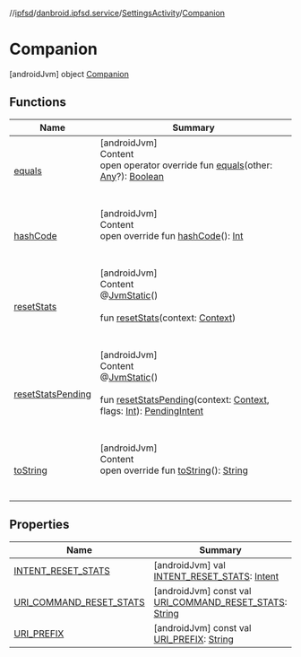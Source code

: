 //[ipfsd](../../../index.md)/[danbroid.ipfsd.service](../../index.md)/[SettingsActivity](../index.md)/[Companion](index.md)



# Companion  
 [androidJvm] object [Companion](index.md)   


## Functions  
  
|  Name|  Summary| 
|---|---|
| [equals](../../-i-p-f-s-message/-s-e-t_-c-o-n-f-i-g-u-r-a-t-i-o-n/index.md#kotlin/Any/equals/#kotlin.Any?/PointingToDeclaration/)| [androidJvm]  <br>Content  <br>open operator override fun [equals](../../-i-p-f-s-message/-s-e-t_-c-o-n-f-i-g-u-r-a-t-i-o-n/index.md#kotlin/Any/equals/#kotlin.Any?/PointingToDeclaration/)(other: [Any](https://kotlinlang.org/api/latest/jvm/stdlib/kotlin/-any/index.html)?): [Boolean](https://kotlinlang.org/api/latest/jvm/stdlib/kotlin/-boolean/index.html)  <br><br><br>
| [hashCode](../../-i-p-f-s-message/-s-e-t_-c-o-n-f-i-g-u-r-a-t-i-o-n/index.md#kotlin/Any/hashCode/#/PointingToDeclaration/)| [androidJvm]  <br>Content  <br>open override fun [hashCode](../../-i-p-f-s-message/-s-e-t_-c-o-n-f-i-g-u-r-a-t-i-o-n/index.md#kotlin/Any/hashCode/#/PointingToDeclaration/)(): [Int](https://kotlinlang.org/api/latest/jvm/stdlib/kotlin/-int/index.html)  <br><br><br>
| [resetStats](reset-stats.md)| [androidJvm]  <br>Content  <br>@[JvmStatic](https://kotlinlang.org/api/latest/jvm/stdlib/kotlin.jvm/-jvm-static/index.html)()  <br>  <br>fun [resetStats](reset-stats.md)(context: [Context](https://developer.android.com/reference/kotlin/android/content/Context.html))  <br><br><br>
| [resetStatsPending](reset-stats-pending.md)| [androidJvm]  <br>Content  <br>@[JvmStatic](https://kotlinlang.org/api/latest/jvm/stdlib/kotlin.jvm/-jvm-static/index.html)()  <br>  <br>fun [resetStatsPending](reset-stats-pending.md)(context: [Context](https://developer.android.com/reference/kotlin/android/content/Context.html), flags: [Int](https://kotlinlang.org/api/latest/jvm/stdlib/kotlin/-int/index.html)): [PendingIntent](https://developer.android.com/reference/kotlin/android/app/PendingIntent.html)  <br><br><br>
| [toString](index.md#kotlin/Any/toString/#/PointingToDeclaration/)| [androidJvm]  <br>Content  <br>open override fun [toString](index.md#kotlin/Any/toString/#/PointingToDeclaration/)(): [String](https://kotlinlang.org/api/latest/jvm/stdlib/kotlin/-string/index.html)  <br><br><br>


## Properties  
  
|  Name|  Summary| 
|---|---|
| [INTENT_RESET_STATS](index.md#danbroid.ipfsd.service/SettingsActivity.Companion/INTENT_RESET_STATS/#/PointingToDeclaration/)|  [androidJvm] val [INTENT_RESET_STATS](index.md#danbroid.ipfsd.service/SettingsActivity.Companion/INTENT_RESET_STATS/#/PointingToDeclaration/): [Intent](https://developer.android.com/reference/kotlin/android/content/Intent.html)   <br>
| [URI_COMMAND_RESET_STATS](index.md#danbroid.ipfsd.service/SettingsActivity.Companion/URI_COMMAND_RESET_STATS/#/PointingToDeclaration/)|  [androidJvm] const val [URI_COMMAND_RESET_STATS](index.md#danbroid.ipfsd.service/SettingsActivity.Companion/URI_COMMAND_RESET_STATS/#/PointingToDeclaration/): [String](https://kotlinlang.org/api/latest/jvm/stdlib/kotlin/-string/index.html)   <br>
| [URI_PREFIX](index.md#danbroid.ipfsd.service/SettingsActivity.Companion/URI_PREFIX/#/PointingToDeclaration/)|  [androidJvm] const val [URI_PREFIX](index.md#danbroid.ipfsd.service/SettingsActivity.Companion/URI_PREFIX/#/PointingToDeclaration/): [String](https://kotlinlang.org/api/latest/jvm/stdlib/kotlin/-string/index.html)   <br>


